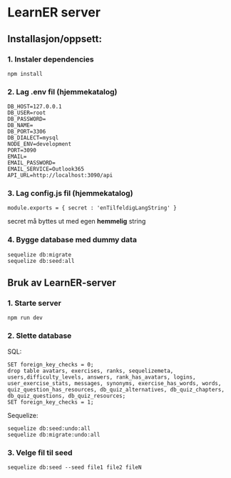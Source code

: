 # LearnER server
## Installasjon/oppsett: 
### 1. Instaler dependencies
```
npm install
```
### 2. Lag .env fil (hjemmekatalog)
```
DB_HOST=127.0.0.1
DB_USER=root
DB_PASSWORD=
DB_NAME=
DB_PORT=3306
DB_DIALECT=mysql
NODE_ENV=development
PORT=3090
EMAIL=
EMAIL_PASSWORD=
EMAIL_SERVICE=Outlook365
API_URL=http://localhost:3090/api

```
### 3. Lag config.js fil (hjemmekatalog)
```
module.exports = { secret : 'enTilfeldigLangString' } 
```
secret må byttes ut med egen **hemmelig** string
### 4. Bygge database med dummy data 
```
sequelize db:migrate 
sequelize db:seed:all
```
## Bruk av LearnER-server 
### 1. Starte server 
```
npm run dev
```
### 2. Slette database
SQL:
```
SET foreign_key_checks = 0;
drop table avatars, exercises, ranks, sequelizemeta, users,difficulty_levels, answers, rank_has_avatars, logins, user_exercise_stats, messages, synonyms, exercise_has_words, words, quiz_question_has_resources, db_quiz_alternatives, db_quiz_chapters, db_quiz_questions, db_quiz_resources;
SET foreign_key_checks = 1;
```
Sequelize:
```
sequelize db:seed:undo:all
sequelize db:migrate:undo:all
```
### 3. Velge fil til seed
```
sequelize db:seed --seed file1 file2 fileN
```
